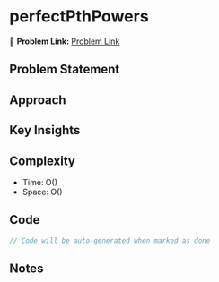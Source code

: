 # perfectPthPowers

🔗 **Problem Link:** [Problem Link](https://open.kattis.com/problems/perfectpowers)

## Problem Statement
<!-- Describe the problem here -->

## Approach
<!-- Explain your approach -->

## Key Insights
<!-- List key insights and tricks -->

## Complexity
- Time: O()
- Space: O()

## Code
```cpp
// Code will be auto-generated when marked as done
```

## Notes
<!-- Any additional notes -->
